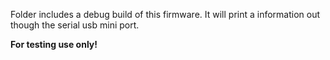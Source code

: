 Folder includes a debug build of this firmware. It will print a information out though the serial usb mini port.

**For testing use only!**